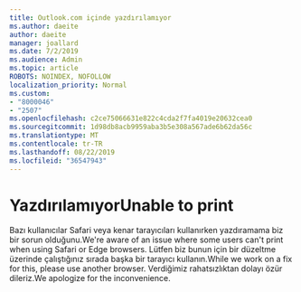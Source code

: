 ```yaml
---
title: Outlook.com içinde yazdırılamıyor
ms.author: daeite
author: daeite
manager: joallard
ms.date: 7/2/2019
ms.audience: Admin
ms.topic: article
ROBOTS: NOINDEX, NOFOLLOW
localization_priority: Normal
ms.custom:
- "8000046"
- "2507"
ms.openlocfilehash: c2ce75066631e822c4cda2f7fa4019e20632cea0
ms.sourcegitcommit: 1d98db8acb9959aba3b5e308a567ade6b62da56c
ms.translationtype: MT
ms.contentlocale: tr-TR
ms.lasthandoff: 08/22/2019
ms.locfileid: "36547943"
---
```

# <a name="unable-to-print"></a><span data-ttu-id="a0127-102">Yazdırılamıyor</span><span class="sxs-lookup"><span data-stu-id="a0127-102">Unable to print</span></span>

<span data-ttu-id="a0127-103">Bazı kullanıcılar Safari veya kenar tarayıcıları kullanırken yazdıramama biz bir sorun olduğunu.</span><span class="sxs-lookup"><span data-stu-id="a0127-103">We're aware of an issue where some users can't print when using Safari or Edge browsers.</span></span> <span data-ttu-id="a0127-104">Lütfen biz bunun için bir düzeltme üzerinde çalıştığınız sırada başka bir tarayıcı kullanın.</span><span class="sxs-lookup"><span data-stu-id="a0127-104">While we work on a fix for this, please use another browser.</span></span> <span data-ttu-id="a0127-105">Verdiğimiz rahatsızlıktan dolayı özür dileriz.</span><span class="sxs-lookup"><span data-stu-id="a0127-105">We apologize for the inconvenience.</span></span>